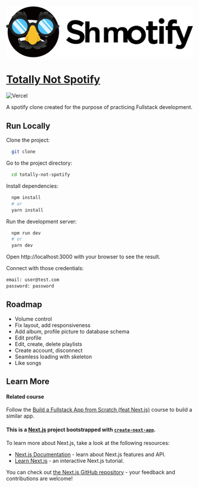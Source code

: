 
![Logo](https://raw.githubusercontent.com/nathan528491/totally-not-spotify/main/public/logo-black.svg)


# [Totally Not Spotify](https://totally-not-spotify.vercel.app/)
![Vercel](https://vercelbadge.vercel.app/api/nathan528491/totally-not-spotify)

A spotify clone created for the purpose of practicing Fullstack development. 

## Run Locally

Clone the project:

```bash
  git clone 
```

Go to the project directory:

```bash
  cd totally-not-spotify
```

Install dependencies:

```bash
  npm install
  # or
  yarn install
```

Run the development server:

```bash
  npm run dev
  # or
  yarn dev
```
Open http://localhost:3000 with your browser to see the result.

Connect with those credentials:

```bash
email: user@test.com
password: password
```




## Roadmap

- Volume control
- Fix layout, add responsiveness
- Add album, profile picture to database schema
- Edit profile
- Edit, create, delete playlists
- Create account, disconnect
- Seamless loading with skeleton
- Like songs


## Learn More

#### Related course

Follow the [Build a Fullstack App from Scratch (feat Next.js)](https://frontendmasters.com/courses/fullstack-app-next/) course to build a similar app.


#### This is a [Next.js](https://nextjs.org/) project bootstrapped with [`create-next-app`](https://github.com/vercel/next.js/tree/canary/packages/create-next-app).
To learn more about Next.js, take a look at the following resources:

- [Next.js Documentation](https://nextjs.org/docs) - learn about Next.js features and API.
- [Learn Next.js](https://nextjs.org/learn) - an interactive Next.js tutorial.

You can check out [the Next.js GitHub repository](https://github.com/vercel/next.js/) - your feedback and contributions are welcome!
